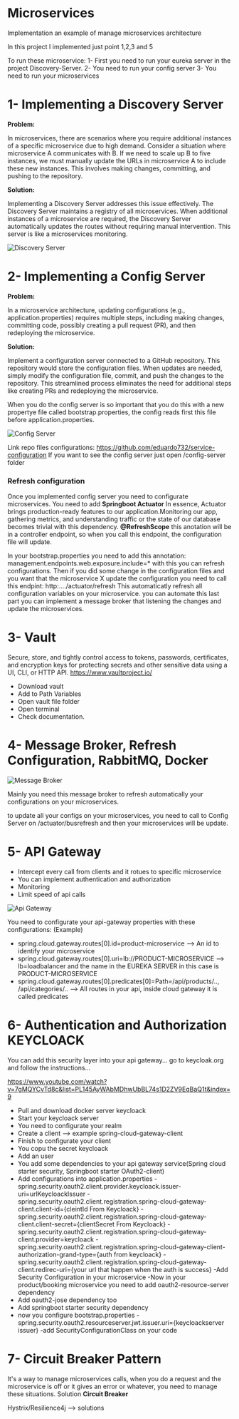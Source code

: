 # Microservices

Implementation an example of manage microservices architecture

In this project I implemented just point 1,2,3 and 5

To run these microservice:
1- First you need to run your eureka server in the project Discovery-Server.
2- You need to run your config server
3- You need to run your microservices

# 1- Implementing a Discovery Server

**Problem:**

In microservices, there are scenarios where you require additional instances of a specific microservice due to high demand. Consider a situation where microservice A communicates with B. If we need to scale up B to five instances, we must manually update the URLs in microservice A to include these new instances. This involves making changes, committing, and pushing to the repository.

**Solution:**

Implementing a Discovery Server addresses this issue effectively. The Discovery Server maintains a registry of all microservices. When additional instances of a microservice are required, the Discovery Server automatically updates the routes without requiring manual intervention. This server is like a microservices monitoring.

![Discovery Server](Discovery-Server-Diagram.png)

# 2- Implementing a Config Server

**Problem:**

In a microservice architecture, updating configurations (e.g., application.properties) requires multiple steps, including making changes, committing code, possibly creating a pull request (PR), and then redeploying the microservice.

**Solution:**

Implement a configuration server connected to a GitHub repository. This repository would store the configuration files. When updates are needed, simply modify the configuration file, commit, and push the changes to the repository. This streamlined process eliminates the need for additional steps like creating PRs and redeploying the microservice.

When you do the config server is so important that you do this with a new propertye file called bootstrap.properties, the config reads first this file before application.properties.

![Config Server](Config-Server-Diagram.png)

Link repo files configurations: https://github.com/eduardo732/service-configuration
If you want to see the config server just open /config-server folder

### Refresh configuration

Once you implemented config server you need to configurate microservices.
You need to add
**Springboot Actuator**
In essence, Actuator brings production-ready features to our application.Monitoring our app, gathering metrics, and understanding traffic or the state of our database becomes trivial with this dependency.
**@RefreshScope**
this anotation will be in a controller endpoint, so when you call this endpoint, the configuration file will update.

In your bootstrap.properties you need to add this annotation:
management.endpoints.web.exposure.include=\*
with this you can refresh configurations.
Then if you did some change in the configuration files and you want that the microservice X update the configuration you need to call this endpint:
http:..../actuator/refresh
This automaticatly refresh all configuration variables on your microservice.
you can automate this last part you can implement a message broker that listening the changes and update the microservices.

# 3- Vault

Secure, store, and tightly control access to tokens, passwords, certificates, and encryption keys for protecting secrets and other sensitive data using a UI, CLI, or HTTP API.
https://www.vaultproject.io/

- Download vault
- Add to Path Variables
- Open vault file folder
- Open terminal
- Check documentation.

# 4- Message Broker, Refresh Configuration, RabbitMQ, Docker

![Message Broker](Message-Broker.png)

Mainly you need this message broker to refresh automatically your configurations on your microservices.

to update all your configs on your microservices, you need to call to Config Server on /actuator/busrefresh and then your microservices will be update.

# 5- API Gateway

- Intercept every call from clients and it rotues to specific microservice
- You can implement authentication and authorization
- Monitoring
- Limit speed of api calls

![Api Gateway](api-gateway.png)

You need to configurate your api-gateway properties with these configurations:
(Example)

- spring.cloud.gateway.routes[0].id=product-microservice --> An id to identify your microservice
- spring.cloud.gateway.routes[0].uri=lb://PRODUCT-MICROSERVICE --> lb=loadbalancer and the name in the EUREKA SERVER in this case is PRODUCT-MICROSERVICE
- spring.cloud.gateway.routes[0].predicates[0]=Path=/api/products/.., /api/categories/.. --> All routes in your api, inside cloud gateway it is called predicates

# 6- Authentication and Authorization KEYCLOACK

You can add this security layer into your api gateway... go to keycloak.org and follow the instructions...

https://www.youtube.com/watch?v=7gMQYCvTd8c&list=PL145AyWAbMDhwUbBL74s1D2ZV9EqBaQ1t&index=9

- Pull and download docker server keycloack
- Start your keycloack server
- You need to configurate your realm
- Create a client --> example spring-cloud-gateway-client
- Finish to configurate your client
- You copu the secret keycloack
- Add an user
- You add some dependencies to your api gateway service(Spring cloud starter security, Springboot starter OAuth2-client)
- Add configurations into application.properties
	-spring.security.oauth2.client.provider.keycloack.issuer-uri=urlKeycloackIssuer
	-spring.security.oauth2.client.registration.spring-cloud-gateway-client.client-id={cleintId From Keycloack}
	-spring.security.oauth2.client.registration.spring-cloud-gateway-client.client-secret={clientSecret From Keycloack}
	-spring.security.oauth2.client.registration.spring-cloud-gateway-client.provider=keycloack
	-spring.security.oauth2.client.registration.spring-cloud-gateway-client-authorization-grand-type={auth from keycloack}
	-spring.security.oauth2.client.registration.spring-cloud-gateway-client.redirec-uri={your url that happen when the auth is success}
-Add Security Configuration in your microservice
-Now in your product/booking microservice you need to add oauth2-resource-server dependency
- Add oauth2-jose dependency too
- Add springboot starter security dependency
- now you configure bootstrap.properties
	-spring.security.oauth2.resourceserver.jwt.issuer.uri={keycloackserver issuer}
	-add SecurityConfigurationClass on your code

# 7- Circuit Breaker Pattern

It's a way to manage microservices calls, when you do a request and the microservice is off or it gives an error or whatever, you need to manage these situations. Solution **Circuit Breaker**

Hystrix/Resilience4j --> solutions




